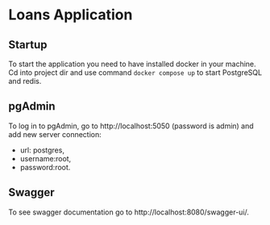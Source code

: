 # Loans Application

## Startup

To start the application you need to have installed docker in your machine. Cd into project dir and use command ```docker compose up``` to start PostgreSQL and redis.

## pgAdmin

To log in to pgAdmin, go to http://localhost:5050 (password is admin) and add new server connection:

- url: postgres,
- username:root,
- password:root.

## Swagger

To see swagger documentation go to http://localhost:8080/swagger-ui/.